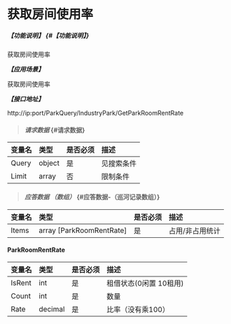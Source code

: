 # 获取房间使用率

##### _【功能说明】_ {#【功能说明】}

获取房间使用率

_**【应用场景】**_

获取房间使用率

_**【接口地址】**_

http://ip:port/ParkQuery/IndustryPark/GetParkRoomRentRate


> #### _请求数据_ {#请求数据}

| 变量名 | 类型 | 是否必须 | 描述 |
| :--- | :--- | :--- | :--- |
| Query | object | 是 | 见搜索条件 |
| Limit | array | 否 | 限制条件 |

> #### _应答数据 （数组）_ {#应答数据-（巡河记录数组）}

| 变量名 | 类型 | 是否必须 | 描述 |
| :--- | :--- | :--- | :--- |
| Items|array [ParkRoomRentRate] | 是 |占用/非占用统计 |

#### ParkRoomRentRate

| 变量名 | 类型 | 是否必须 | 描述 |
| :--- | :--- | :--- | :--- |
| IsRent | int | 是 | 租借状态(0闲置 10租用) |
| Count| int| 是 | 数量|
| Rate| decimal| 是 | 比率（没有乘100）|






